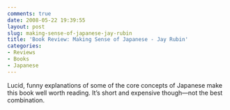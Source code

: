 ```yaml
---
comments: true
date: 2008-05-22 19:39:55
layout: post
slug: making-sense-of-japanese-jay-rubin
title: 'Book Review: Making Sense of Japanese - Jay Rubin'
categories:
- Reviews
- Books
- Japanese
---
```


Lucid, funny explanations of some of the core concepts of Japanese make this book well worth reading. It’s short and expensive though—not the best combination.
